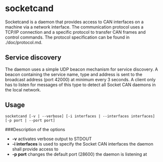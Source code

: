 socketcand
==========

Socketcand is a daemon that provides access to CAN interfaces on a machine via a network interface. The communication protocol uses a TCP/IP connection and a specific protocol to transfer CAN frames and control commands. The protocol specification can be found in ./doc/protocol.md.

Service discovery
-----------------

The daemon uses a simple UDP beacon mechanism for service discovery. A beacon containing the service name, type and address is sent to the broadcast address (port 42000) at minimum every 3 seconds. A client only has to listen for messages of this type to detect all Socket CAN daemons in the local network.

Usage
-----

    socketcand [-v | --verbose] [-i interfaces | --interfaces interfaces] [-p port | --port port]

###Description of the options
* **-v** activates verbose output to STDOUT
* **-i interfaces** is used to specify the Socket CAN interfaces the daemon shall provide access to
* **-p port** changes the default port (28600) the daemon is listening at
